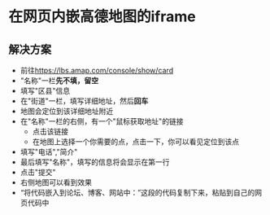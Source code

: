 # 在网页内嵌高德地图的iframe

## 解决方案
* 前往<https://lbs.amap.com/console/show/card>
* "名称"一栏**先不填，留空**
* 填写"区县"信息
* 在"街道"一栏，填写详细地址，然后**回车**
* 地图会定位到该详细地址附近
* 在"名称"一栏的右侧，有一个"鼠标获取地址"的链接
  * 点击该链接
  * 在地图上选择一个你需要的点，点击一下，你可以看见定位到该点
* 填写"电话","简介"
* 最后填写"名称"，填写的信息将会显示在第一行
* 点击"提交"
* 右侧地图可以看到效果
* “将代码嵌入到论坛、博客、网站中：”这段的代码复制下来，粘贴到自己的网页代码中

